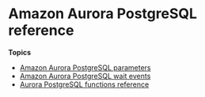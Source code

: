 # Amazon Aurora PostgreSQL reference<a name="AuroraPostgreSQL.Reference"></a>

**Topics**
+ [Amazon Aurora PostgreSQL parameters](AuroraPostgreSQL.Reference.ParameterGroups.md)
+ [Amazon Aurora PostgreSQL wait events](AuroraPostgreSQL.Reference.Waitevents.md)
+ [Aurora PostgreSQL functions reference](Appendix.AuroraPostgreSQL.Functions.md)